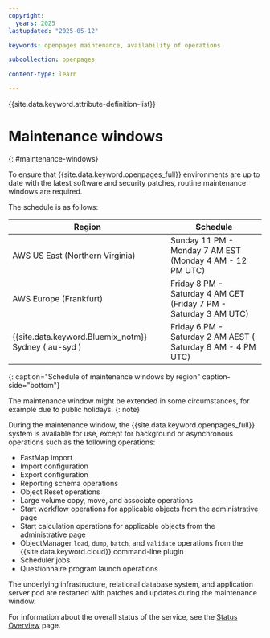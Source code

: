 ```yaml
---
copyright:
  years: 2025
lastupdated: "2025-05-12"

keywords: openpages maintenance, availability of operations

subcollection: openpages

content-type: learn

---
```


{{site.data.keyword.attribute-definition-list}}

# Maintenance windows
{: #maintenance-windows}

To ensure that {{site.data.keyword.openpages_full}} environments are up to date with the latest software and security patches, routine maintenance windows are required.

The schedule is as follows:

| Region             |  Schedule                |
| ------------------ | ------------------------ |
| AWS US East (Northern Virginia) | Sunday 11 PM - Monday 7 AM EST (Monday 4 AM - 12 PM UTC) |
| AWS Europe (Frankfurt) | Friday 8 PM - Saturday 4 AM CET (Friday 7 PM - Saturday 3 AM UTC) |
| {{site.data.keyword.Bluemix_notm}} Sydney ( au-syd ) | Friday 6 PM - Saturday 2 AM AEST ( Saturday 8 AM - 4 PM UTC)
{: caption="Schedule of maintenance windows by region" caption-side="bottom"}

The maintenance window might be extended in some circumstances, for example due to public holidays.
{: note}

During the maintenance window, the {{site.data.keyword.openpages_full}} system is available for use, except for background or asynchronous operations such as the following operations:

- FastMap import
- Import configuration
- Export configuration
- Reporting schema operations
- Object Reset operations
- Large volume copy, move, and associate operations
- Start workflow operations for applicable objects from the administrative page
- Start calculation operations for applicable objects from the administrative page
- ObjectManager `load`, `dump`, `batch`, and `validate` operations from the {{site.data.keyword.cloud}} command-line plugin
- Scheduler jobs
- Questionnaire program launch operations

The underlying infrastructure, relational database system, and application server pod are restarted with patches and updates during the maintenance window.

For information about the overall status of the service, see the [Status Overview](https://cloud.ibm.com/status) page.

